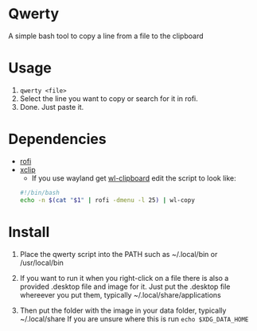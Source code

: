 # Qwerty
A simple bash tool to copy a line from a file to the clipboard

# Usage
1. `qwerty <file>`
2. Select the line you want to copy or search for it in rofi.
3. Done. Just paste it.


# Dependencies
- [rofi](https://github.com/davatorium/rofi)
- [xclip](https://github.com/astrand/xclip)
  - If you use wayland get [wl-clipboard](https://github.com/bugaevc/wl-clipboard) edit the script to look like:
  ```bash
  #!/bin/bash
  echo -n $(cat "$1" | rofi -dmenu -l 25) | wl-copy
  ```

# Install
1. Place the qwerty script into the PATH such as ~/.local/bin or /usr/local/bin

2. If you want to run it when you right-click on a file there is also a provided .desktop file and image for it.
Just put the .desktop file whereever you put them, typically ~/.local/share/applications

3. Then put the folder with the image in your data folder, typically ~/.local/share
If you are unsure where this is run `echo $XDG_DATA_HOME`
